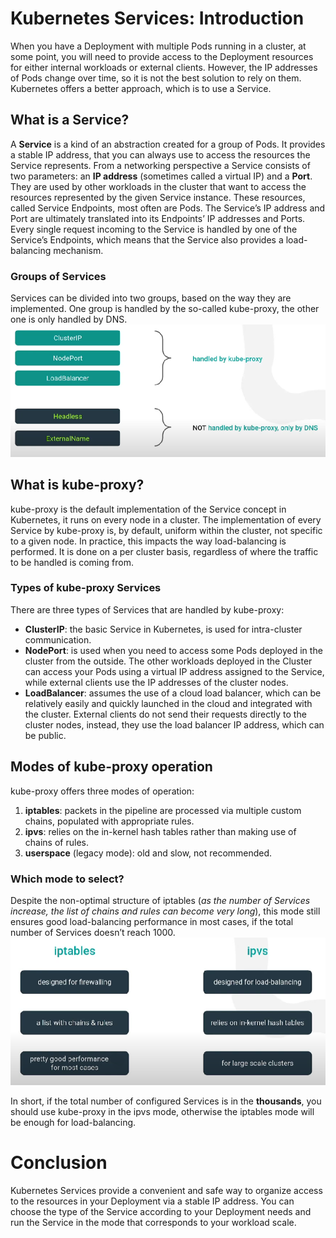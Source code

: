 # Kubernetes Services: Introduction
When you have a Deployment with multiple Pods running in a cluster, at some point, you will need to provide access to the Deployment resources for either internal workloads or external clients. However, the IP addresses of Pods change over time, so it is not the best solution to rely on them. Kubernetes offers a better approach, which is to use a Service.
## What is a Service?
A **Service** is a kind of an abstraction created for a group of Pods. It provides a stable IP address, that you can always use to access the resources the Service represents.
From a networking perspective a Service consists of two parameters: an **IP address** (sometimes called a virtual IP) and a **Port**.  They are used by other workloads in the cluster that want to access the resources represented by the given Service instance. These resources, called Service Endpoints, most often are Pods. The Service’s IP address and Port are ultimately translated into its Endpoints’ IP addresses and Ports. Every single request incoming to the Service is handled by one of the Service’s Endpoints, which means that the Service also provides a load-balancing mechanism.
### Groups of Services
Services can be divided into two groups, based on the way they are implemented. One group is handled by the so-called kube-proxy, the other one is only handled by DNS.
![groups_of_services](images/groups_services.png)
## What is kube-proxy?
kube-proxy is the default implementation of the Service concept in Kubernetes, it runs on every node in a cluster. The implementation of every Service by kube-proxy is, by default, uniform within the cluster, not specific to a given node. In practice, this impacts the way load-balancing is performed. It is done on a per cluster basis, regardless of where the traffic to be handled is coming from.
### Types of kube-proxy Services
There are three types of Services that are handled by kube-proxy:
- **ClusterIP**: the basic Service in Kubernetes, is used for intra-cluster communication.
- **NodePort**: is used when you need to access some Pods deployed in the cluster from the outside. The other workloads deployed in the Cluster can access your Pods using a virtual IP address assigned to the Service, while external clients use the IP addresses of the cluster nodes.
- **LoadBalancer**: assumes the use of a cloud load balancer, which can be relatively easily and quickly launched in the cloud and integrated with the cluster. External clients do not send their requests directly to the cluster nodes, instead, they use the load balancer IP address, which can be public. 
## Modes of kube-proxy operation
kube-proxy offers three modes of operation:
1. **iptables**: packets in the pipeline are processed via multiple custom chains, populated with appropriate rules.
2. **ipvs**: relies on the in-kernel hash tables rather than making use of chains of rules.
3. **userspace** (legacy mode): old and slow, not recommended.
### Which mode to select?
Despite the non-optimal structure of iptables (*as the number of Services increase, the list of chains and rules can become very long*), this mode still ensures good load-balancing performance in most cases, if the total number of Services doesn’t reach 1000.
![kube_proxy_modes](images/modes_difference.png)

In short, if the total number of configured Services is in the **thousands**, you should use kube-proxy in the ipvs mode, otherwise the iptables mode will be enough for load-balancing.
# Conclusion
Kubernetes Services provide a convenient and safe way to organize access to the resources in your Deployment via a stable IP address. You can choose the type of the Service according to your Deployment needs and run the Service in the mode that corresponds to your workload scale.   
